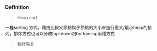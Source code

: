 ### Definition

>Heap sort 

一種sorting 方式，藉由比較父節點與子節點的大小來進行最大/最小heap的排列，排序方式也可以分成top-down跟bottom-up兩種方式

>我好靠北